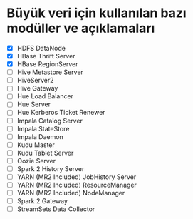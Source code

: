 # Büyük veri için kullanılan bazı modüller ve açıklamaları
- [x] HDFS DataNode
- [x] HBase Thrift Server
- [x] HBase RegionServer
- [ ] Hive Metastore Server
- [ ] HiveServer2
- [ ] Hive Gateway
- [ ] Hue Load Balancer
- [ ] Hue Server
- [ ] Hue Kerberos Ticket Renewer
- [ ] Impala Catalog Server
- [ ] Impala StateStore
- [ ] Impala Daemon
- [ ] Kudu Master
- [ ] Kudu Tablet Server
- [ ] Oozie Server
- [ ] Spark 2 History Server
- [ ] YARN (MR2 Included) JobHistory Server
- [ ] YARN (MR2 Included) ResourceManager
- [ ] YARN (MR2 Included) NodeManager
- [ ] Spark 2 Gateway
- [ ] StreamSets Data Collector
